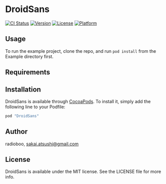 # DroidSans

[![CI Status](http://img.shields.io/travis/radioboo/DroidSans.svg?style=flat)](https://travis-ci.org/radioboo/DroidSans)
[![Version](https://img.shields.io/cocoapods/v/DroidSans.svg?style=flat)](http://cocoapods.org/pods/DroidSans)
[![License](https://img.shields.io/cocoapods/l/DroidSans.svg?style=flat)](http://cocoapods.org/pods/DroidSans)
[![Platform](https://img.shields.io/cocoapods/p/DroidSans.svg?style=flat)](http://cocoapods.org/pods/DroidSans)

## Usage

To run the example project, clone the repo, and run `pod install` from the Example directory first.

## Requirements

## Installation

DroidSans is available through [CocoaPods](http://cocoapods.org). To install
it, simply add the following line to your Podfile:

```ruby
pod "DroidSans"
```

## Author

radioboo, sakai.atsushi@gmail.com

## License

DroidSans is available under the MIT license. See the LICENSE file for more info.
